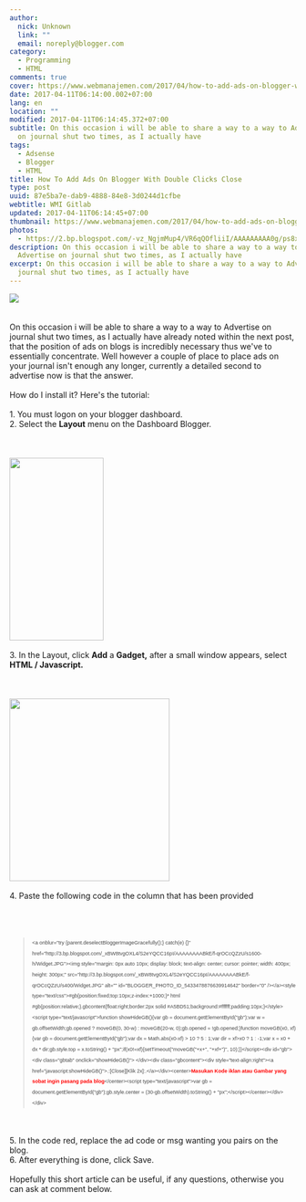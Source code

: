 ```yaml
---
author:
  nick: Unknown
  link: ""
  email: noreply@blogger.com
category:
  - Programming
  - HTML
comments: true
cover: https://www.webmanajemen.com/2017/04/how-to-add-ads-on-blogger-with-double-click-close/4911b34c59f5e4e18ea8af4a2ad4ee78.jpeg
date: 2017-04-11T06:14:00.002+07:00
lang: en
location: ""
modified: 2017-04-11T06:14:45.372+07:00
subtitle: On this occasion i will be able to share a way to a way to Advertise
  on journal shut two times, as I actually have
tags:
  - Adsense
  - Blogger
  - HTML
title: How To Add Ads On Blogger With Double Clicks Close
type: post
uuid: 87e5ba7e-dab9-4888-84e8-3d0244d1cfbe
webtitle: WMI Gitlab
updated: 2017-04-11T06:14:45+07:00
thumbnail: https://www.webmanajemen.com/2017/04/how-to-add-ads-on-blogger-with-double-click-close/4911b34c59f5e4e18ea8af4a2ad4ee78.jpeg
photos:
  - https://2.bp.blogspot.com/-vz_NgjmMup4/VR6qQOfliiI/AAAAAAAAA0g/ps8xLzLvGwM/s1600/advertise-here.jpg
description: On this occasion i will be able to share a way to a way to
  Advertise on journal shut two times, as I actually have
excerpt: On this occasion i will be able to share a way to a way to Advertise on
  journal shut two times, as I actually have
---
```


<div dir="ltr" style="text-align: left;" trbidi="on"><div><a href="http://2.bp.blogspot.com/-vz_NgjmMup4/VR6qQOfliiI/AAAAAAAAA0g/ps8xLzLvGwM/s1600/advertise-here.jpg" rel="noopener noreferer nofollow">        <img border="0" src="https://2.bp.blogspot.com/-vz_NgjmMup4/VR6qQOfliiI/AAAAAAAAA0g/ps8xLzLvGwM/s1600/advertise-here.jpg">    </a></div><br>    <br>    On this occasion i will be able to share a way to a way to Advertise on journal shut two times, as I actually have already noted within the next post, that the position of ads on blogs is incredibly necessary thus we've to essentially concentrate. Well however a couple of place to place ads on your journal isn't enough any longer, currently a detailed second to advertise now is that the answer.    <br>    <br>    How do I install it? Here's the tutorial:     <br>    <br>    1. You must logon on your blogger dashboard.<br>    2. Select the <strong>Layout</strong> menu on the Dashboard Blogger.     <br>    <br>    <br><br><div><a href="http://3.bp.blogspot.com/-lHThciC_Fgg/VR6n3Vrq69I/AAAAAAAAA0M/KzJa9ojkXKA/s1600/Screenshot_20.png" rel="noopener noreferer nofollow">        <img border="0" height="320" src="https://3.bp.blogspot.com/-lHThciC_Fgg/VR6n3Vrq69I/AAAAAAAAA0M/KzJa9ojkXKA/s1600/Screenshot_20.png" width="165">    </a></div><br>    3. In the Layout, click <strong>Add</strong> a <strong>Gadget,</strong>    after a small window appears, select <strong>HTML / Javascript.</strong>    <br>    <br>    <br><br><div><a href="http://1.bp.blogspot.com/-js9iB1wnRUc/VR6n4gZQ9QI/AAAAAAAAA0Y/8mwjOU-c2ME/s1600/Screenshot_21.png" rel="noopener noreferer nofollow">        <img border="0" height="320" src="https://1.bp.blogspot.com/-js9iB1wnRUc/VR6n4gZQ9QI/AAAAAAAAA0Y/8mwjOU-c2ME/s1600/Screenshot_21.png" width="281">    </a></div><br>    4. Paste the following code in the column that has been provided     <br>    <br>    <br><br><blockquote><span style="background-color: white; color: #555555; font-family: Arial, Helvetica, sans-serif; font-size: xx-small; line-height: 19.2000007629395px;"><span style="color: #444444; line-height: 18.7199993133545px;">&lt;a onblur="try {parent.</span></span><span style="background-color: white; color: #555555; font-family: Arial, Helvetica, sans-serif; font-size: xx-small; line-height: 19.2000007629395px;"><span style="color: #444444; line-height: 18.7199993133545px;">deselectBloggerImageGracefully();} catch(e) {}" href="http://3.bp.blogspot.com/_xBW8tvgOXL4/S2eYQCC16pI/AAAAAAAABkE/f-qrOCcQZzU/s1600-h/Widget.JPG"&gt;&lt;img style="margin: 0px auto 10px; display: block; text-align: center; cursor: pointer; width: 400px; height: 300px;" src="http://3.bp.blogspot.com/_xBW8tvgOXL4/S2eYQCC16pI/AAAAAAAABkE/f-qrOCcQZzU/s400/Widget.JPG" alt="" id="BLOGGER_PHOTO_ID_5433478876639914642" border="0" /&gt;&lt;/a&gt;</span></span><span style="background-color: white; color: #555555; font-family: Arial, Helvetica, sans-serif; font-size: xx-small; line-height: 19.2000007629395px;"><span style="color: #444444; line-height: 18.7199993133545px;">&lt;style type="text/css"&gt;</span></span><span style="background-color: white; color: #555555; font-family: Arial, Helvetica, sans-serif; font-size: xx-small; line-height: 19.2000007629395px;"><span style="color: #444444; line-height: 18.7199993133545px;">#gb{</span></span><span style="background-color: white; color: #555555; font-family: Arial, Helvetica, sans-serif; font-size: xx-small; line-height: 19.2000007629395px;"><span style="color: #444444; line-height: 18.7199993133545px;">position:fixed;</span></span><span style="background-color: white; color: #555555; font-family: Arial, Helvetica, sans-serif; font-size: xx-small; line-height: 19.2000007629395px;"><span style="color: #444444; line-height: 18.7199993133545px;">top:10px;</span></span><span style="background-color: white; color: #555555; font-family: Arial, Helvetica, sans-serif; font-size: xx-small; line-height: 19.2000007629395px;"><span style="color: #444444; line-height: 18.7199993133545px;">z-index:+1000;</span></span><span style="background-color: white; color: #555555; font-family: Arial, Helvetica, sans-serif; font-size: xx-small; line-height: 19.2000007629395px;"><span style="color: #444444; line-height: 18.7199993133545px;">}</span></span><span style="background-color: white; color: #555555; font-family: Arial, Helvetica, sans-serif; font-size: xx-small; line-height: 19.2000007629395px;"><span style="color: #444444; line-height: 18.7199993133545px;">* html #gb{position:relative;}</span></span><span style="background-color: white; color: #555555; font-family: Arial, Helvetica, sans-serif; font-size: xx-small; line-height: 19.2000007629395px;"><span style="color: #444444; line-height: 18.7199993133545px;">.gbcontent{</span></span><span style="background-color: white; color: #555555; font-family: Arial, Helvetica, sans-serif; font-size: xx-small; line-height: 19.2000007629395px;"><span style="color: #444444; line-height: 18.7199993133545px;">float:right;</span></span><span style="background-color: white; color: #555555; font-family: Arial, Helvetica, sans-serif; font-size: xx-small; line-height: 19.2000007629395px;"><span style="color: #444444; line-height: 18.7199993133545px;">border:2px solid #A5BD51;</span></span><span style="background-color: white; color: #555555; font-family: Arial, Helvetica, sans-serif; font-size: xx-small; line-height: 19.2000007629395px;"><span style="color: #444444; line-height: 18.7199993133545px;">background:#ffffff;</span></span><span style="background-color: white; color: #555555; font-family: Arial, Helvetica, sans-serif; font-size: xx-small; line-height: 19.2000007629395px;"><span style="color: #444444; line-height: 18.7199993133545px;">padding:10px;</span></span><span style="background-color: white; color: #555555; font-family: Arial, Helvetica, sans-serif; font-size: xx-small; line-height: 19.2000007629395px;"><span style="color: #444444; line-height: 18.7199993133545px;">}</span></span><span style="background-color: white; color: #555555; font-family: Arial, Helvetica, sans-serif; font-size: xx-small; line-height: 19.2000007629395px;"><span style="color: #444444; line-height: 18.7199993133545px;">&lt;/style&gt;</span></span><span style="background-color: white; color: #555555; font-family: Arial, Helvetica, sans-serif; font-size: xx-small; line-height: 19.2000007629395px;"><span style="color: #444444; line-height: 18.7199993133545px;">&lt;script type="text/javascript"&gt;</span></span><span style="background-color: white; color: #555555; font-family: Arial, Helvetica, sans-serif; font-size: xx-small; line-height: 19.2000007629395px;"><span style="color: #444444; line-height: 18.7199993133545px;">function showHideGB(){</span></span><span style="background-color: white; color: #555555; font-family: Arial, Helvetica, sans-serif; font-size: xx-small; line-height: 19.2000007629395px;"><span style="color: #444444; line-height: 18.7199993133545px;">var gb = document.getElementById("gb");</span></span><span style="background-color: white; color: #555555; font-family: Arial, Helvetica, sans-serif; font-size: xx-small; line-height: 19.2000007629395px;"><span style="color: #444444; line-height: 18.7199993133545px;">var w = gb.offsetWidth;</span></span><span style="background-color: white; color: #555555; font-family: Arial, Helvetica, sans-serif; font-size: xx-small; line-height: 19.2000007629395px;"><span style="color: #444444; line-height: 18.7199993133545px;">gb.opened ? moveGB(0, 30-w) : moveGB(20-w, 0);</span></span><span style="background-color: white; color: #555555; font-family: Arial, Helvetica, sans-serif; font-size: xx-small; line-height: 19.2000007629395px;"><span style="color: #444444; line-height: 18.7199993133545px;">gb.opened = !gb.opened;</span></span><span style="background-color: white; color: #555555; font-family: Arial, Helvetica, sans-serif; font-size: xx-small; line-height: 19.2000007629395px;"><span style="color: #444444; line-height: 18.7199993133545px;">}</span></span><span style="background-color: white; color: #555555; font-family: Arial, Helvetica, sans-serif; font-size: xx-small; line-height: 19.2000007629395px;"><span style="color: #444444; line-height: 18.7199993133545px;">function moveGB(x0, xf){</span></span><span style="background-color: white; color: #555555; font-family: Arial, Helvetica, sans-serif; font-size: xx-small; line-height: 19.2000007629395px;"><span style="color: #444444; line-height: 18.7199993133545px;">var gb = document.getElementById("gb");</span></span><span style="background-color: white; color: #555555; font-family: Arial, Helvetica, sans-serif; font-size: xx-small; line-height: 19.2000007629395px;"><span style="color: #444444; line-height: 18.7199993133545px;">var dx = Math.abs(x0-xf) &gt; 10 ? 5 : 1;</span></span><span style="background-color: white; color: #555555; font-family: Arial, Helvetica, sans-serif; font-size: xx-small; line-height: 19.2000007629395px;"><span style="color: #444444; line-height: 18.7199993133545px;">var dir = xf&gt;x0 ? 1 : -1;</span></span><span style="background-color: white; color: #555555; font-family: Arial, Helvetica, sans-serif; font-size: xx-small; line-height: 19.2000007629395px;"><span style="color: #444444; line-height: 18.7199993133545px;">var x = x0 + dx * dir;</span></span><span style="background-color: white; color: #555555; font-family: Arial, Helvetica, sans-serif; font-size: xx-small; line-height: 19.2000007629395px;"><span style="color: #444444; line-height: 18.7199993133545px;">gb.style.top = x.toString() + "px";</span></span><span style="background-color: white; color: #555555; font-family: Arial, Helvetica, sans-serif; font-size: xx-small; line-height: 19.2000007629395px;"><span style="color: #444444; line-height: 18.7199993133545px;">if(x0!=xf){setTimeout("moveGB("+x+", "+xf+")", 10);}</span></span><span style="background-color: white; color: #555555; font-family: Arial, Helvetica, sans-serif; font-size: xx-small; line-height: 19.2000007629395px;"><span style="color: #444444; line-height: 18.7199993133545px;">}</span></span><span style="background-color: white; color: #555555; font-family: Arial, Helvetica, sans-serif; font-size: xx-small; line-height: 19.2000007629395px;"><span style="color: #444444; line-height: 18.7199993133545px;">&lt;/script&gt;</span></span><span style="background-color: white; color: #555555; font-family: Arial, Helvetica, sans-serif; font-size: xx-small; line-height: 19.2000007629395px;"><span style="color: #444444; line-height: 18.7199993133545px;">&lt;div id="gb"&gt;</span></span><span style="background-color: white; color: #555555; font-family: Arial, Helvetica, sans-serif; font-size: xx-small; line-height: 19.2000007629395px;"><span style="color: #444444; line-height: 18.7199993133545px;">&lt;div class="gbtab" onclick="showHideGB()"&gt; &lt;/div&gt;</span></span><span style="background-color: white; color: #555555; font-family: Arial, Helvetica, sans-serif; font-size: xx-small; line-height: 19.2000007629395px;"><span style="color: #444444; line-height: 18.7199993133545px;">&lt;div class="gbcontent"&gt;</span></span><span style="background-color: white; color: #555555; font-family: Arial, Helvetica, sans-serif; font-size: xx-small; line-height: 19.2000007629395px;"><span style="color: #444444; line-height: 18.7199993133545px;">&lt;div style="text-align:right"&gt;</span></span><span style="background-color: white; color: #555555; font-family: Arial, Helvetica, sans-serif; font-size: xx-small; line-height: 19.2000007629395px;"><span style="color: #444444; line-height: 18.7199993133545px;">&lt;a href="javascript:showHideGB()"&gt;</span></span><span style="background-color: white; color: #555555; font-family: Arial, Helvetica, sans-serif; font-size: xx-small; line-height: 19.2000007629395px;"><span style="color: #444444; line-height: 18.7199993133545px;">.:[Close][Klik 2x]:.</span></span><span style="background-color: white; color: #555555; font-family: Arial, Helvetica, sans-serif; font-size: xx-small; line-height: 19.2000007629395px;"><span style="color: #444444; line-height: 18.7199993133545px;">&lt;/a&gt;</span></span><span style="background-color: white; color: #555555; font-family: Arial, Helvetica, sans-serif; font-size: xx-small; line-height: 19.2000007629395px;"><span style="color: #444444; line-height: 18.7199993133545px;">&lt;/div&gt;</span></span><span style="background-color: white; color: #555555; font-family: Arial, Helvetica, sans-serif; font-size: xx-small; line-height: 19.2000007629395px;"><span style="color: #444444; line-height: 18.7199993133545px;">&lt;center&gt;</span></span><span style="background-color: white; color: #555555; font-family: Arial, Helvetica, sans-serif; font-size: xx-small; line-height: 19.2000007629395px;"><span style="line-height: 18.7199993133545px;"><b><span style="color: red;">Masukan Kode iklan atau Gambar yang sobat ingin pasang pada blog</span></b></span></span><span style="background-color: white; color: #555555; font-family: Arial, Helvetica, sans-serif; font-size: xx-small; line-height: 19.2000007629395px;"><span style="color: #444444; line-height: 18.7199993133545px;">&lt;/center&gt;</span></span><span style="background-color: white; color: #555555; font-family: Arial, Helvetica, sans-serif; font-size: xx-small; line-height: 19.2000007629395px;"><span style="color: #444444; line-height: 18.7199993133545px;">&lt;script type="text/javascript"&gt;</span></span><span style="background-color: white; color: #555555; font-family: Arial, Helvetica, sans-serif; font-size: xx-small; line-height: 19.2000007629395px;"><span style="color: #444444; line-height: 18.7199993133545px;">var gb = document.getElementById("gb");</span></span><span style="background-color: white; color: #555555; font-family: Arial, Helvetica, sans-serif; font-size: xx-small; line-height: 19.2000007629395px;"><span style="color: #444444; line-height: 18.7199993133545px;">gb.style.center = (30-gb.offsetWidth).toString() + "px";</span></span><span style="background-color: white; color: #555555; font-family: Arial, Helvetica, sans-serif; font-size: xx-small; line-height: 19.2000007629395px;"><span style="color: #444444; line-height: 18.7199993133545px;">&lt;/script&gt;&lt;/center&gt;&lt;/div&gt;&lt;/div&gt;</span></span></blockquote><br>    <br>    5. In the code red, replace the ad code or msg wanting you pairs on the     blog.     <br>    6. After everything is done, click Save.     <br>    <br>    Hopefully this short article can be useful, if any questions, otherwise you can ask at comment below. </div>